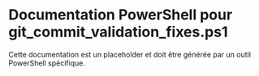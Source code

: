 # Documentation PowerShell pour git_commit_validation_fixes.ps1

Cette documentation est un placeholder et doit être générée par un outil PowerShell spécifique.
